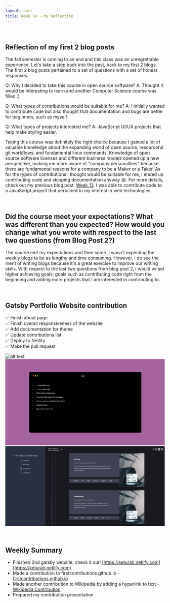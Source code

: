 ```yaml
---
layout: post
title: Week 14 ~ My Reflection
---
```

<br>

## Reflection of my first 2 blog posts
The fall semester is coming to an end and this class was an unregrettable experience. 
Let's take a step back into the past, back to my first 2 blogs. The first 2 blog posts pertained to a set of questions with a set of honest responses. 

Q: Why I decided to take this course in open source software? 
A: Thought it would be interesting to learn and another Computer Science course was filled :)  

Q: What types of contributions would be suitable for me? 
A: I initially wanted to contribute code but also thought that documentation and bugs are better for beginners, such as myself.  

Q: What types of projects interested me? 
A: JavaScript UI/UX projects that help make styling easier. 

Taking this course was definitely the right choice because I gained a lot of valuable knowledge about the expanding world of open source, resourceful git workflows, and fundamental linux commands. Knowledge of open source software licenses and different business models opened up a new perspective, making me more aware of "company personalities" because there are fundamental reasons for a company to be a Maker or a Taker. As for the types of contributions I thought would be suitable for me, I ended up contributing code and skipping documentation anyway 😆. For more details, check out my previous blog post: [Week 13](https://hunter-college-ossd-fall-2019.github.io/tobyau-weekly/week13/). I was able to contribute code to a JavaScript project that pertained to my interest in web technologies. 

<br>

## Did the course meet your expectations? What was different than you expected? How would you change what you wrote with respect to the last two questions (from Blog Post 2?)  
The course met my expectations and then some. I wasn't expecting the weekly blogs to be as lengthy and time consuming. However, I do see the merit of writing blogs because it's a great exercise to improve our writing skills. With respect to the last two questions from blog post 2, I would've set higher achieving goals; goals such as contributing code right from the beginning and adding more projects that I am interested in contributing to. 

<br>

## Gatsby Portfolio Website contribution
✅ Finish about page  
✅ Finish overall responsiveness of the website  
✅ Add documentation for theme  
✅ Update contributions list  
✅ Deploy to Netlify  
✅ Make the pull request

![alt text](https://thumbs.gfycat.com/WhirlwindEsteemedIrrawaddydolphin-size_restricted.gif)
![alt text](../images/portfolio-home.png)
![alt text](../images/portfolio-projectpage.png)

<br>

## Weekly Summary
- Finished 2nd gatsby website, check it out! [https://keturah.netlify.com](https://keturah.netlify.com)
- Made a contribution to firstcontributions.github.io - [firstcontributions.github.io](https://github.com/firstcontributions/firstcontributions.github.io/pull/101)
- Made another contribution to Wikipedia by adding a hyperlink to text - [Wikipedia Contribution](https://en.wikipedia.org/w/index.php?title=Casey_Neistat&diff=prev&oldid=929626958)
- Prepared my contribution presentation 

<br>